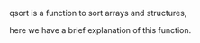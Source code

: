 qsort is a function to sort arrays and structures,

here we have a brief explanation of this function.

